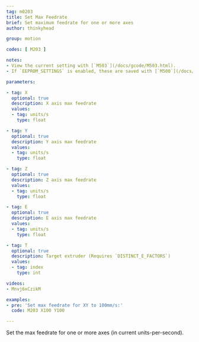 ```yaml
---
tag: m0203
title: Set Max Feedrate
brief: Set maximum feedrate for one or more axes
author: thinkyhead

group: motion

codes: [ M203 ]

notes:
- View the current setting with [`M503`](/docs/gcode/M503.html).
- If `EEPROM_SETTINGS` is enabled, these are saved with [`M500`](/docs/gcode/M500.html), loaded with [`M501`](/docs/gcode/M501.html), and reset with [`M502`](/docs/gcode/M502.html).

parameters:

- tag: X
  optional: true
  description: X axis max feedrate
  values:
  - tag: units/s
    type: float

- tag: Y
  optional: true
  description: Y axis max feedrate
  values:
  - tag: units/s
    type: float

- tag: Z
  optional: true
  description: Z axis max feedrate
  values:
  - tag: units/s
    type: float

- tag: E
  optional: true
  description: E axis max feedrate
  values:
  - tag: units/s
    type: float

- tag: T
  optional: true
  description: Target extruder (Requires `DISTINCT_E_FACTORS`)
  values:
  - tag: index
    type: int

videos:
- Mnvj6xCzikM

examples:
- pre: 'Set max feedrate for XY to 100mm/s:'
  code: M203 X100 Y100

---
```


Set the max feedrate for one or more axes (in current units-per-second).
